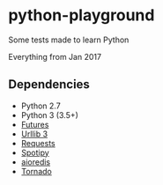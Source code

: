 
# python-playground

Some tests made to learn Python

Everything from Jan 2017

## Dependencies

- Python 2.7
- Python 3    (3.5+)
- [Futures](https://pypi.python.org/pypi/futures)
- [Urllib 3](https://github.com/shazow/urllib3)
- [Requests](https://pypi.python.org/pypi/requests)
- [Spotipy](https://github.com/plamere/spotipy)
- [aioredis](https://pypi.org/project/aioredis/)
- [Tornado](https://pypi.org/project/tornado/)
